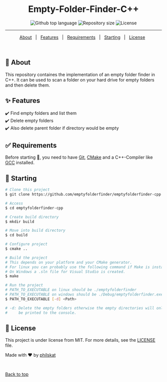 <h1 align="center">Empty-Folder-Finder-C++</h1>

<p align="center">
  <img alt="Github top language" src="https://img.shields.io/github/languages/top/emptyfolderfinder/emptyfolderfinder-cpp?color=56BEB8">

  <img alt="Repository size" src="https://img.shields.io/github/repo-size/emptyfolderfinder/emptyfolderfinder-cpp?color=56BEB8">

  <img alt="License" src="https://img.shields.io/github/license/emptyfolderfinder/emptyfolderfinder-cpp?color=56BEB8">
</p>

<hr>

<p align="center">
  <a href="#dart-about">About</a> &#xa0; | &#xa0; 
  <a href="#sparkles-features">Features</a> &#xa0; | &#xa0;
  <a href="#white_check_mark-requirements">Requirements</a> &#xa0; | &#xa0;
  <a href="#checkered_flag-starting">Starting</a> &#xa0; | &#xa0;
  <a href="#memo-license">License</a> &#xa0;
</p>

<br>

## :dart: About

This repository containes the implementation of an empty folder finder in
C++.
It can be used to scan a folder on your hard drive for empty folders and
then delete them.

## :sparkles: Features

:heavy_check_mark: Find empty folders and list them\
:heavy_check_mark: Delete empty folders\
:heavy_check_mark: Also delete parent folder if directory would be empty

## :white_check_mark: Requirements

Before starting :checkered_flag:, you need to have 
[Git](https://git-scm.com), [CMake](https://cmake.org) and a C++-Compiler 
like [GCC](https://gcc.gnu.org) installed.

## :checkered_flag: Starting

```bash
# Clone this project
$ git clone https://github.com/emptyfolderfinder/emptyfolderfinder-cpp

# Access
$ cd emptyfolderfinder-cpp

# Create build directory
$ mkdir build

# Move into build directory
$ cd build

# Configure project
$ cmake ..

# Build the project
# This depends on your platform and your CMake generator.
# For linux you can probably use the following command if Make is installed.
# On Windows a .sln file for Visual Studio is created.
$ make

# Run the project
# PATH_TO_EXECUTABLE on linux should be ./emptyfolderfinder
# PATH_TO_EXECUTABLE on windows should be ./Debug/emptyfolderfinder.exe
$ PATH_TO_EXECUTABLE [-d] <Path>

# -d: Delete the empty folders otherwise the empty directories will only
#     be printed to the console.
```

## :memo: License

This project is under license from MIT. For more details, see the [LICENSE](LICENSE) file.

Made with :heart: by <a href="https://github.com/philskat" target="_blank">philskat</a>

&#xa0;

<a href="#top">Back to top</a>
